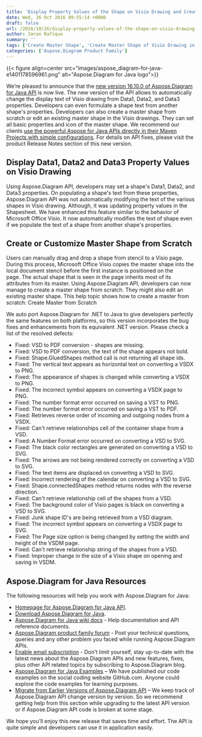 ```yaml
---
title: 'Display Property Values of the Shape on Visio Drawing and Create a Master Shape from Scratch in Java'
date: Wed, 26 Oct 2016 09:55:14 +0000
draft: false
url: /2016/10/26/display-property-values-of-the-shape-on-visio-drawing-and-create-a-master-shape-from-scratch-using-aspose.diagram-for-java-16.10.0/
author: Imran Rafique
summary: ''
tags: ['Create Master Shape', 'Create Master Shape of Visio Drawing in Java', "Display Shape's Property on Drawing"]
categories: ['Aspose.Diagram Product Family']
---
```




{{< figure align=center src="images/aspose_diagram-for-java-e1401178596961.png" alt="Aspose.Diagram for Java logo">}}


We’re pleased to announce that the [new version 16.10.0 of Aspose.Diagram for Java API][1] is now live. The new version of the API allows to automatically change the display text of Visio drawing from Data1, Data2, and Data3 properties. Developers can even formulate a shape text from another shape's properties. Developers can also create a master shape from scratch or edit an existing master shape in the Visio drawings. They can set all basic properties and icon of the master shape. We recommend our clients [use the powerful Aspose for Java APIs directly in their Maven Projects with simple configurations][2]. For details on API fixes, please visit the product Release Notes section of this new version.

## Display Data1, Data2 and Data3 Property Values on Visio Drawing

Using Aspose.Diagram API, developers may set a shape's Data1, Data2, and Data3 properties. On populating a shape's text from these properties, Aspose.Diagram API was not automatically modifying the text of the various shapes in Visio drawing. Although, it was updating property values in the Shapesheet. We have enhanced this feature similar to the behavior of Microsoft Office Visio. It now automatically modifies the text of shape even if we populate the text of a shape from another shape's properties.

## Create or Customize Master Shape from Scratch

Users can manually drag and drop a shape from stencil to a Visio page. During this process, Microsoft Office Visio copies the master shape into the local document stencil before the first instance is positioned on the page. The actual shape that is seen in the page inherits most of its attributes from its master. Using Aspose.Diagram API, developers can now manage to create a master shape from scratch. They might also edit an existing master shape. This help topic shows how to create a master from scratch: Create Master from Scratch

We auto port Aspose.Diagram for .NET to Java to give developers perfectly the same features on both platforms, so this version incorporates the bug fixes and enhancements from its equivalent .NET version. Please check a list of the resolved defects:

*   Fixed: VSD to PDF conversion - shapes are missing.
*   Fixed: VSD to PDF conversion, the text of the shape appears not bold.
*   Fixed: Shape.GluedShapes method call is not returning all shape ids.
*   Fixed: The vertical text appears as horizontal text on converting a VSDX to PNG.
*   Fixed: The appearance of shapes is changed while converting a VSDX to PNG.
*   Fixed: The incorrect symbol appears on converting a VSDX page to PNG.
*   Fixed: The number format error occurred on saving a VST to PNG.
*   Fixed: The number format error occurred on saving a VST to PDF.
*   Fixed: Retrieves reverse order of incoming and outgoing nodes from a VSDX.
*   Fixed: Can't retrieve relationships cell of the container shape from a VSD.
*   Fixed: A Number Format error occurred on converting a VSD to SVG.
*   Fixed: The black color rectangles are generated on converting a VSD to SVG.
*   Fixed: The arrows are not being rendered correctly on converting a VSD to SVG.
*   Fixed: The text items are displaced on converting a VSD to SVG.
*   Fixed: Incorrect rendering of the calendar on converting a VSD to SVG.
*   Fixed: Shape.connectedShapes method returns nodes with the reverse direction.
*   Fixed: Can't retrieve relationship cell of the shapes from a VSD.
*   Fixed: The background color of Visio pages is black on converting a VSD to SVG.
*   Fixed: Junk shape ID's are being retrieved from a VSD diagram.
*   Fixed: The incorrect symbol appears on converting a VSDX page to SVG.
*   Fixed: The Page size option is being changed by setting the width and height of the VSDM page.
*   Fixed: Can't retrieve relationship string of the shapes from a VSD.
*   Fixed: Improper change in the size of a Visio shape on opening and saving in VSDM.

## Aspose.Diagram for Java Resources

The following resources will help you work with Aspose.Diagram for Java:

*   [Homepage for Aspose.Diagram for Java API][3].
*   [Download Aspose.Diagram for Java][4].
*   [Aspose.Diagram for Java wiki docs][5] - Help documentation and API reference documents.
*   [Aspose.Diagram product family forum][6] - Post your technical questions, queries and any other problem you faced while running Aspose.Diagram APIs.
*   [Enable email subscription][7] - Don't limit yourself, stay up-to-date with the latest news about the Aspose.Diagram APIs and new features, fixes, plus other API related topics by subscribing to Aspose.Diagram blog.
*   [Aspose.Diagram for Java Examples][8] – We have published our code examples on the social coding website GitHub.com. Anyone could explore the code examples for learning purposes.
*   [Migrate from Earlier Versions of Aspose.Diagram API][9] – We keep track of Aspose.Diagram API change version by version. So we recommend getting help from this section while upgrading to the latest API version or if Aspose.Diagram API code is broken at some stage.

We hope you’ll enjoy this new release that saves time and effort. The API is quite simple and developers can use it in application easily.




[1]: http://downloads.aspose.com/diagram/java/new-releases/aspose.diagram-for-java-16.10.0/
[2]: https://blog.aspose.com/2014/08/12/aspose-for-maven-aspose-cloud-maven-repository/
[3]: http://www.aspose.com/products/diagram/java
[4]: http://downloads.aspose.com/diagram/java
[5]: http://docs.aspose.com/display/diagramjava/Home
[6]: http://forum.aspose.com
[7]: https://blog.aspose.com/category/aspose-products/aspose-diagram-product-family
[8]: https://github.com/asposediagram/Aspose_Diagram_Java
[9]: http://docs.aspose.com/display/diagramjava/Migrating+from+Earlier+Versions+of+Aspose.Diagram+for+Java




